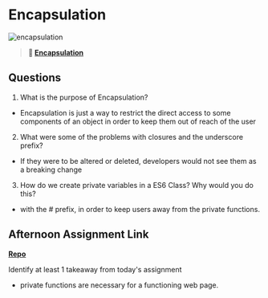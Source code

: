 # Encapsulation

![encapsulation](https://bcw.blob.core.windows.net/public/img/journals/5838157482080222)

> **📖 [Encapsulation](https://codeworksacademy.com/fs-student-guide/resources/wk3/02-Encapsulation)**

## Questions

1. What is the purpose of Encapsulation?
- Encapsulation is just a way to restrict the direct access to some components of an object in order to keep them out of reach of the user
2. What were some of the problems with closures and the underscore prefix?
- If they were to be altered or deleted, developers would not see them as a breaking change
3. How do we create private variables in a ES6 Class? Why would you do this?
- with the # prefix, in order to keep users away from the private functions.
## Afternoon Assignment Link

**[Repo](https://github.com/JonahWood/Vendr)**

Identify at least 1 takeaway from today's assignment
- private functions are necessary for a functioning web page.